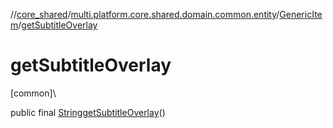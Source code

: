 //[core_shared](../../../index.md)/[multi.platform.core.shared.domain.common.entity](../index.md)/[GenericItem](index.md)/[getSubtitleOverlay](get-subtitle-overlay.md)

# getSubtitleOverlay

[common]\

public final [String](https://docs.oracle.com/javase/8/docs/api/java/lang/String.html)[getSubtitleOverlay](get-subtitle-overlay.md)()

